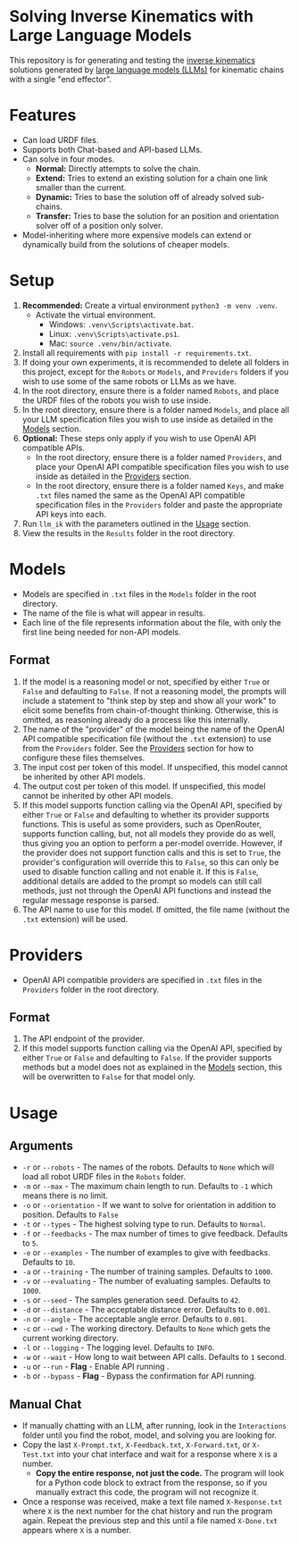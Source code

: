 # Solving Inverse Kinematics with Large Language Models

This repository is for generating and testing the [inverse kinematics](https://en.wikipedia.org/wiki/Inverse_kinematics "Inverse Kinematics Wikipedia") solutions generated by [large language models (LLMs)](https://wikipedia.org/wiki/Large_language_model "Large Language Models Wikipedia") for kinematic chains with a single "end effector".

# Features

- Can load URDF files.
- Supports both Chat-based and API-based LLMs.
- Can solve in four modes.
  - **Normal:** Directly attempts to solve the chain.
  - **Extend:** Tries to extend an existing solution for a chain one link smaller than the current.
  - **Dynamic:** Tries to base the solution off of already solved sub-chains.
  - **Transfer:** Tries to base the solution for an position and orientation solver off of a position only solver.
- Model-inheriting where more expensive models can extend or dynamically build from the solutions of cheaper models.

# Setup

1. **Recommended:** Create a virtual environment ``python3 -m venv .venv``.
   - Activate the virtual environment.
      - Windows: ``.venv\Scripts\activate.bat``.
      - Linux: ``.venv\Scripts\activate.ps1``.
      - Mac: ``source .venv/bin/activate``.
2. Install all requirements with ``pip install -r requirements.txt``.
3. If doing your own experiments, it is recommended to delete all folders in this project, except for the ``Robots`` or ``Models``, and ``Providers`` folders if you wish to use some of the same robots or LLMs as we have.
4. In the root directory, ensure there is a folder named ``Robots``, and place the URDF files of the robots you wish to use inside.
5. In the root directory, ensure there is a folder named ``Models``, and place all your LLM specification files you wish to use inside as detailed in the [Models](#models "Models") section.
6. **Optional:** These steps only apply if you wish to use OpenAI API compatible APIs.
   - In the root directory, ensure there is a folder named ``Providers``, and place your OpenAI API compatible specification files you wish to use inside as detailed in the [Providers](#providers "Providers") section.
   - In the root directory, ensure there is a folder named ``Keys``, and make ``.txt`` files named the same as the OpenAI API compatible specification files in the ``Providers`` folder and paste the appropriate API keys into each.
7. Run ``llm_ik`` with the parameters outlined in the [Usage](#usage "Usage") section.
8. View the results in the ``Results`` folder in the root directory.

# Models

- Models are specified in ``.txt`` files in the ``Models`` folder in the root directory.
- The name of the file is what will appear in results.
- Each line of the file represents information about the file, with only the first line being needed for non-API models.

## Format

1. If the model is a reasoning model or not, specified by either ``True`` or ``False`` and defaulting to ``False``. If not a reasoning model, the prompts will include a statement to "think step by step and show all your work" to elicit some benefits from chain-of-thought thinking. Otherwise, this is omitted, as reasoning already do a process like this internally.
2. The name of the "provider" of the model being the name of the OpenAI API compatible specification file (without the ``.txt`` extension) to use from the ``Providers`` folder. See the [Providers](#providers "Providers") section for how to configure these files themselves.
3. The input cost per token of this model. If unspecified, this model cannot be inherited by other API models.
4. The output cost per token of this model. If unspecified, this model cannot be inherited by other API models.
5. If this model supports function calling via the OpenAI API, specified by either ``True`` or ``False`` and defaulting to whether its provider supports functions. This is useful as some providers, such as OpenRouter, supports function calling, but, not all models they provide do as well, thus giving you an option to perform a per-model override. However, if the provider does not support function calls and this is set to ``True``, the provider's configuration will override this to ``False``, so this can only be used to disable function calling and not enable it. If this is ``False``, additional details are added to the prompt so models can still call methods, just not through the OpenAI API functions and instead the regular message response is parsed.
6. The API name to use for this model. If omitted, the file name (without the ``.txt`` extension) will be used.

# Providers

- OpenAI API compatible providers are specified in ``.txt`` files in the ``Providers`` folder in the root directory.

## Format

1. The API endpoint of the provider.
2. If this model supports function calling via the OpenAI API, specified by either ``True`` or ``False`` and defaulting to ``False``. If the provider supports methods but a model does not as explained in the [Models](#models "Models") section, this will be overwritten to ``False`` for that model only.

# Usage

## Arguments

- ``-r`` or ``--robots`` - The names of the robots. Defaults to ``None`` which will load all robot URDF files in the ``Robots`` folder.
- ``-m`` or ``--max`` - The maximum chain length to run. Defaults to ``-1`` which means there is no limit.
- ``-o`` or ``--orientation`` - If we want to solve for orientation in addition to position. Defaults to ``False``
- ``-t`` or ``--types`` - The highest solving type to run. Defaults to ``Normal``.
- ``-f`` or ``--feedbacks`` - The max number of times to give feedback. Defaults to ``5``.
- ``-e`` or ``--examples`` - The number of examples to give with feedbacks. Defaults to ``10``.
- ``-a`` or ``--training`` - The number of training samples. Defaults to ``1000``.
- ``-v`` or ``--evaluating`` - The number of evaluating samples. Defaults to ``1000``.
- ``-s`` or ``--seed`` - The samples generation seed. Defaults to ``42``.
- ``-d`` or ``--distance`` - The acceptable distance error. Defaults to ``0.001``.
- ``-n`` or ``--angle`` - The acceptable angle error. Defaults to ``0.001``.
- ``-c`` or ``--cwd`` - The working directory. Defaults to ``None`` which gets the current working directory.
- ``-l`` or ``--logging`` - The logging level. Defaults to ``INFO``.
- ``-w`` or ``--wait`` - How long to wait between API calls. Defaults to ``1`` second.
- ``-u`` or ``--run`` - **Flag** - Enable API running .
- ``-b`` or ``--bypass`` - **Flag** - Bypass the confirmation for API running.

## Manual Chat

- If manually chatting with an LLM, after running, look in the ``Interactions`` folder until you find the robot, model, and solving you are looking for.
- Copy the last ``X-Prompt.txt``, ``X-Feedback.txt``, ``X-Forward.txt``, or ``X-Test.txt`` into your chat interface and wait for a response where ``X`` is a number.
  - **Copy the entire response, not just the code.** The program will look for a Python code block to extract from the response, so if you manually extract this code, the program will not recognize it.
- Once a response was received, make a text file named ``X-Response.txt`` where ``X`` is the next number for the chat history and run the program again. Repeat the previous step and this until a file named ``X-Done.txt`` appears where ``X`` is a number.